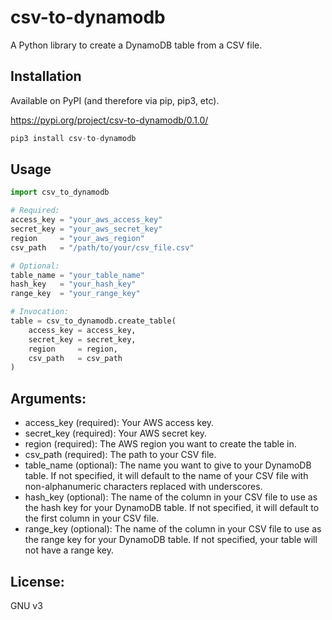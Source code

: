 # csv-to-dynamodb

A Python library to create a DynamoDB table from a CSV file.

## Installation

Available on PyPI (and therefore via pip, pip3, etc). 

https://pypi.org/project/csv-to-dynamodb/0.1.0/

```python
pip3 install csv-to-dynamodb
```

## Usage

```python
import csv_to_dynamodb

# Required:
access_key = "your_aws_access_key"
secret_key = "your_aws_secret_key"
region     = "your_aws_region"
csv_path   = "/path/to/your/csv_file.csv"

# Optional:
table_name = "your_table_name"
hash_key   = "your_hash_key"
range_key  = "your_range_key"

# Invocation:
table = csv_to_dynamodb.create_table(
    access_key = access_key,
    secret_key = secret_key,
    region     = region,
    csv_path   = csv_path
)
```


## Arguments:

- access_key (required): Your AWS access key.
- secret_key (required): Your AWS secret key.
- region (required): The AWS region you want to create the table in.
- csv_path (required): The path to your CSV file.
- table_name (optional): The name you want to give to your DynamoDB table. If not specified, it will default to the name of your CSV file with non-alphanumeric characters replaced with underscores.
- hash_key (optional): The name of the column in your CSV file to use as the hash key for your DynamoDB table. If not specified, it will default to the first column in your CSV file.
- range_key (optional): The name of the column in your CSV file to use as the range key for your DynamoDB table. If not specified, your table will not have a range key.

## License: 

GNU v3

